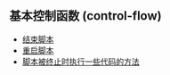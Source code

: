 ## 基本控制函数 (control-flow)
- [结束脚本](os.exit.md)
- [重启脚本](os.restart.md)
- [脚本被终止时执行一些代码的方法](terminate-callback.md)
